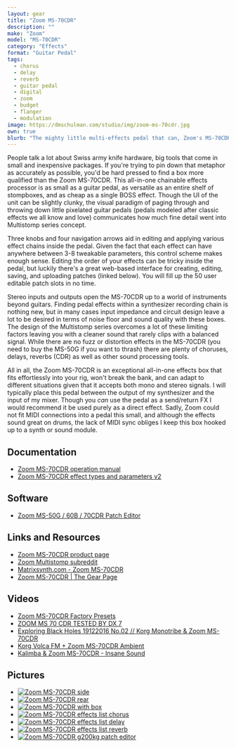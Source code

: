 ```yaml
---
layout: gear 
title: "Zoom MS-70CDR"
description: ""
make: "Zoom"
model: "MS-70CDR"
category: "Effects"
format: "Guitar Pedal"
tags: 
  - chorus
  - delay
  - reverb
  - guitar pedal
  - digital
  - zoom
  - budget
  - flanger
  - modulation
image: https://dmschulman.com/studio/img/zoom-ms-70cdr.jpg
own: true
blurb: "The mighty little multi-effects pedal that can, Zoom's MS-70CDR excels at providing pleasurable sound processing, giving you all the functionality of your pedal board at a fraction of the price and size. Chain together 86 different effects to achieve your desired outcome, pixel-perfect recreations of classic choruses, reverbs, delays, flangers, envelope followers, phasers, pitch-shifters, and more all shine with pristine sound quality and USB (or 2x AA) power."
---
```


People talk a lot about Swiss army knife hardware, big tools that come in small and inexpensive packages. If you're trying to pin down that metaphor as accurately as possible, you'd be hard pressed to find a box more qualified than the Zoom MS-70CDR. This all-in-one chainable effects processor is as small as a guitar pedal, as versatile  as an entire shelf of stompboxes, and as cheap as a single BOSS effect. Though the UI of the unit can be slightly clunky, the visual paradigm of paging through and throwing down little pixelated guitar pedals (pedals modeled after classic effects we all know and love) communicates how much fine detail went into Multistomp series concept.

Three knobs and four navigation arrows aid in editing and applying various effect chains inside the pedal. Given the fact that each effect can have anywhere between 3-8 tweakable parameters, this control scheme makes enough sense. Editing the order of your effects can be tricky inside the pedal, but luckily there's a great web-based interface for creating, editing, saving, and uploading patches (linked below). You will fill up the 50 user editable patch slots in no time.

Stereo inputs and outputs open the MS-70CDR up to a world of instruments beyond guitars. Finding pedal effects within a synthesizer recording chain is nothing new, but in many cases input impedance and circuit design leave a lot to be desired in terms of noise floor and sound quality with these boxes. The design of the Multistomp series overcomes a lot of these limiting factors leaving you with a cleaner sound that rarely clips with a balanced signal. While there are no fuzz or distortion effects in the MS-70CDR (you need to buy the MS-50G if you want to thrash) there are plenty of choruses, delays, reverbs (CDR) as well as other sound processing tools.

All in all, the Zoom MS-70CDR is an exceptional all-in-one effects box that fits effortlessly into your rig, won't break the bank, and can adapt to different situations given that it accepts both mono and stereo signals. I will typically place this pedal between the output of my synthesizer and the input of my mixer. Though you *can* use the pedal as a send/return FX I would recommend it be used purely as a direct effect. Sadly, Zoom could not fit MIDI connections into a pedal this small, and although the effects sound great on drums, the lack of MIDI sync obliges I keep this box hooked up to a synth or sound module.

## Documentation
<ul>
  <li>
    <a href="https://dmschulman.com/studio/gear/zoom/ms-70cdr/pdf/MS-70CDR_operationManual_English.pdf" title="Zoom MS-70CDR operation manual" target="_blank">Zoom MS-70CDR operation manual</a>
  </li>
  <li>
    <a href="https://dmschulman.com/studio/gear/zoom/ms-70cdr/pdf/MS-70CDR_FX-list_English.pdf" title="Zoom MS-70CDR effect types and parameters v2" target="_blank">Zoom MS-70CDR effect types and parameters v2</a>
  </li>
</ul>

## Software
<ul>
  <li>
    <a href="https://g200kg.github.io/zoom-ms-utility/" title="Zoom MS-50G / 60B / 70CDR Patch Editor" target="_blank">Zoom MS-50G / 60B / 70CDR Patch Editor</a>
  </li>
</ul>

## Links and Resources
<ul>
  <li>
    <a href="https://www.zoom-na.com/products/effects-preamps/multistomp/zoom-ms-70cdr-multistomp-chorus-delay-reverb-pedal" title="Zoom MS-70CDR product page" target="_blank">Zoom MS-70CDR product page</a>
  </li>
  <li>
    <a href="https://www.reddit.com/r/zoommultistomp/" title="Zoom Multistomp subreddit" target="_blank">Zoom Multistomp subreddit</a>
  </li>
  <li>
    <a href="https://www.matrixsynth.com/search?q=zoom-ms-70cdr&max-results=20&by-date=false" title="Matrixsynth.com - Zoom MS-70CDR" target="_blank">Matrixsynth.com - Zoom MS-70CDR</a>
  </li>
  <li>
    <a href="https://www.thegearpage.net/board/index.php?threads/zoom-ms-70cdr.1257721/" title="Zoom MS-70CDR | The Gear Page" target="_blank">Zoom MS-70CDR | The Gear Page</a>
  </li>
</ul>

## Videos
<ul>
  <li>
    <a href="https://www.youtube.com/watch?v=yjvbEN7BeDM" title="Zoom MS-70CDR Factory Presets" target="_blank">Zoom MS-70CDR Factory Presets</a>
  </li>
  <li>
    <a href="https://www.youtube.com/watch?v=trCc74oGhxs" title="ZOOM MS 70 CDR TESTED BY DX 7" target="_blank">ZOOM MS 70 CDR TESTED BY DX 7</a>
  </li>
  <li>
    <a href="https://www.youtube.com/watch?v=cpLEZAx2jVE" title="Exploring Black Holes 19122016 No.02 // Korg Monotribe & Zoom MS-70CDR" target="_blank">Exploring Black Holes 19122016 No.02 // Korg Monotribe & Zoom MS-70CDR</a>
  </li>
  <li>
    <a href="https://www.youtube.com/watch?v=gWmJdkGfw3k" title="Korg Volca FM + Zoom MS-70CDR Ambient" target="_blank">Korg Volca FM + Zoom MS-70CDR Ambient</a>
  </li>
  <li>
    <a href="https://www.youtube.com/watch?v=R3KkIRDnj9E" title="Kalimba & Zoom MS-70CDR - Insane Sound" target="_blank">Kalimba & Zoom MS-70CDR - Insane Sound</a>
  </li>
</ul>

## Pictures
<ul class="pictures">
  <li>
    <a href="https://dmschulman.com/studio/gear/zoom/ms-70cdr/img/zoom-ms-70cdr-side.jpg" title="Zoom MS-70CDR side" target="_blank">
      <img src="https://dmschulman.com/studio/gear/zoom/ms-70cdr/img/zoom-ms-70cdr-side.jpg" alt="Zoom MS-70CDR side">
    </a>
  </li>
  <li>
    <a href="https://dmschulman.com/studio/gear/zoom/ms-70cdr/img/zoom-ms-70cdr-rear.jpg" title="Zoom MS-70CDR rear" target="_blank">
      <img src="https://dmschulman.com/studio/gear/zoom/ms-70cdr/img/zoom-ms-70cdr-rear.jpg" alt="Zoom MS-70CDR rear">
    </a>
  </li>
  <li>
    <a href="https://dmschulman.com/studio/gear/zoom/ms-70cdr/img/zoom-ms-70cdr-with-box.jpg" title="Zoom MS-70CDR with box" target="_blank">
      <img src="https://dmschulman.com/studio/gear/zoom/ms-70cdr/img/zoom-ms-70cdr-with-box.jpg" alt="Zoom MS-70CDR with box">
    </a>
  </li>
  <li>
    <a href="https://dmschulman.com/studio/gear/zoom/ms-70cdr/img/zoom-ms-70cdr-effects-1.jpg" title="Zoom MS-70CDR effects list chorus" target="_blank">
      <img src="https://dmschulman.com/studio/gear/zoom/ms-70cdr/img/zoom-ms-70cdr-effects-1.jpg" alt="Zoom MS-70CDR effects list chorus">
    </a>
  </li>
  <li>
    <a href="https://dmschulman.com/studio/gear/zoom/ms-70cdr/img/zoom-ms-70cdr-effects-2.jpg" title="Zoom MS-70CDR effects list delay" target="_blank">
      <img src="https://dmschulman.com/studio/gear/zoom/ms-70cdr/img/zoom-ms-70cdr-effects-2.jpg" alt="Zoom MS-70CDR effects list delay">
    </a>
  </li>
  <li>
    <a href="https://dmschulman.com/studio/gear/zoom/ms-70cdr/img/zoom-ms-70cdr-effects-3.jpg" title="Zoom MS-70CDR effects list reverb" target="_blank">
      <img src="https://dmschulman.com/studio/gear/zoom/ms-70cdr/img/zoom-ms-70cdr-effects-3.jpg" alt="Zoom MS-70CDR effects list reverb">
    </a>
  </li>
  <li>
    <a href="https://dmschulman.com/studio/gear/zoom/ms-70cdr/img/zoom-ms-70cdr-g220kg-patch-editor.jpg" title="Zoom MS-70CDR g200kg patch editor" target="_blank">
      <img src="https://dmschulman.com/studio/gear/zoom/ms-70cdr/img/zoom-ms-70cdr-g220kg-patch-editor.jpg" alt="Zoom MS-70CDR g200kg patch editor">
    </a>
  </li>
</ul>
